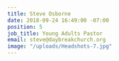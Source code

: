 ```yaml
---
title: Steve Osborne
date: 2018-09-24 16:49:00 -07:00
position: 5
job_title: Young Adults Pastor
email: steve@daybreakchurch.org
image: "/uploads/Headshots-7.jpg"
---
```


